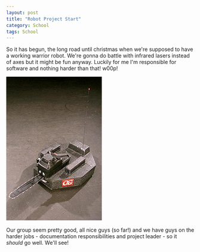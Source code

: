 ```yaml
---
layout: post
title: "Robot Project Start"
category: School
tags: School
---
```



So it has begun, the long road until christmas when we're supposed to have a working warrior robot. We're gonna do battle with infrared lasers instead of axes but it might be fun anyway. Luckily for me I'm responsible for software and nothing harder than that! w00p!

![We could maybe cheat a little...](/images/R_wars.jpg)

Our group seem pretty good, all nice guys (so far!) and we have guys on the harder jobs - documentation responsibilities and project leader - so it *should* go well. We'll see!

